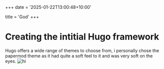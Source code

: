+++
date = '2025-01-22T13:00:48+10:00'

title = 'God'
+++

# Creating the intitial Hugo framework
Hugo offers a wide range of themes to choose from, i personally chose the papermod theme as it had quite a soft feel to it and was very soft on the eyes.
![hi](/hugostart.png)

